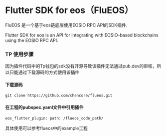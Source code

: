 # Flutter SDK for eos（FluEOS）

FluEOS 是一个基于eos链底层使用EOSIO RPC API的SDK插件.

Flutter SDK for eos is an API for integrating with EOSIO-based blockchains using the EOSIO RPC API. 


### TP 使用步骤
因为插件代码中的Tp钱包的sdk没有开源导致该插件无法通过pub.dev的审核，所以只能通过下载源码的方式使用该插件
#### 下载源码
`
git clone https://github.com/chencore/flueos.git
`

#### 在工程的pubspec.yaml文件中引用插件

`
eos_flutter_plugin:
    path: /flueos_code_path/
`


具体使用可以参考flueos中的example工程




